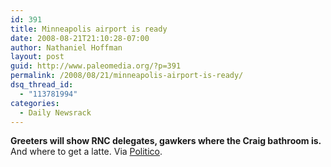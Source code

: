 ```yaml
---
id: 391
title: Minneapolis airport is ready
date: 2008-08-21T21:10:28-07:00
author: Nathaniel Hoffman
layout: post
guid: http://www.paleomedia.org/?p=391
permalink: /2008/08/21/minneapolis-airport-is-ready/
dsq_thread_id:
  - "113781994"
categories:
  - Daily Newsrack
---
```

**Greeters will show RNC delegates, gawkers where the Craig bathroom is.** And where to get a latte. Via [Politico](http://www.politico.com/news/stories/0808/12561.html).